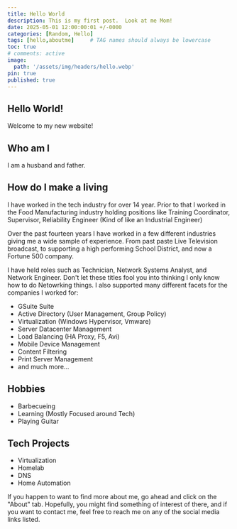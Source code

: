 ```yaml
---
title: Hello World
description: This is my first post.  Look at me Mom!
date: 2025-05-01 12:00:00:01 +/-0000
categories: [Random, Hello]
tags: [hello,aboutme]     # TAG names should always be lowercase
toc: true
# comments: active
image:
  path: '/assets/img/headers/hello.webp'
pin: true
published: true
---
```


## Hello World!

Welcome to my new website! 

## Who am I

I am a husband and father.

## How do I make a living

I have worked in the tech industry for over 14 year. Prior to that I worked in the Food Manufacturing industry holding positions like Training Coordinator, Supervisor, Reliability Engineer (Kind of like an Industrial Engineer)

Over the past fourteen years I have worked in a few different industries giving me a wide sample of experience.  From past paste Live Television broadcast, to supporting a high performing School District, and now a Fortune 500 company.

I have held roles such as Technician, Network Systems Analyst, and Network Engineer.  Don't let these titles fool you into thinking I only know how to do Netowrking things. I also supported many different facets for the companies I worked for:

* GSuite Suite
* Active Directory (User Management, Group Policy)
* Virtualization (Windows Hypervisor, Vmware)
* Server Datacenter Management
* Load Balancing (HA Proxy, F5, Avi)
* Mobile Device Management
* Content Filtering
* Print Server Management
* and much more...

## Hobbies
* Barbecueing
* Learning (Mostly Focused around Tech)
* Playing Guitar

## Tech Projects
* Virtualization
* Homelab
* DNS
* Home Automation

If you happen to want to find more about me, go ahead and click on the "About" tab.  Hopefully, you might find something of interest of there, and if you want to contact me, feel free to reach me on any of the social media links listed. 

